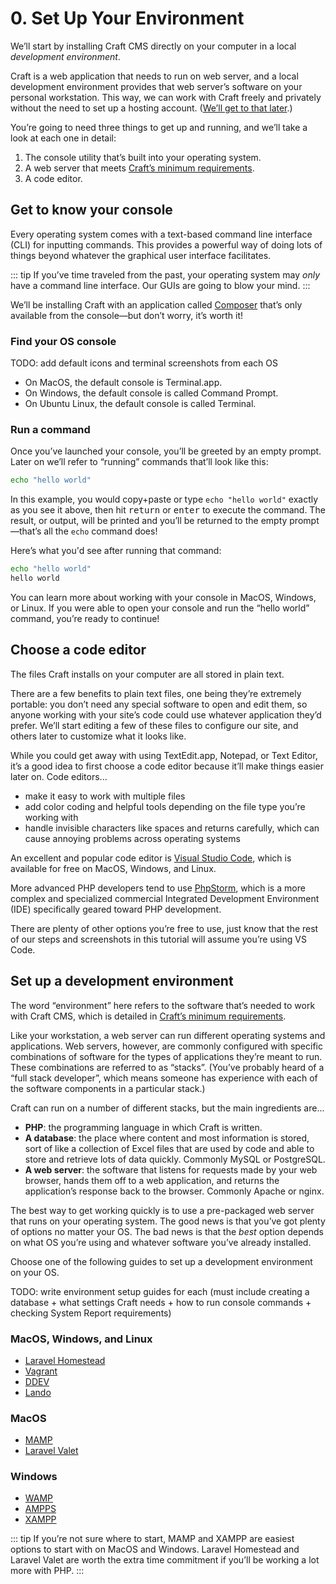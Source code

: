 # 0. Set Up Your Environment

We’ll start by installing Craft CMS directly on your computer in a local _development environment_.

Craft is a web application that needs to run on web server, and a local development environment provides that web server’s software on your personal workstation. This way, we can work with Craft freely and privately without the need to set up a hosting account. ([We’ll get to that later](deploy.md).)

You’re going to need three things to get up and running, and we’ll take a look at each one in detail:

1. The console utility that’s built into your operating system.
2. A web server that meets [Craft’s minimum requirements](https://docs.craftcms.com/v3/requirements.html).
3. A code editor.

## Get to know your console

Every operating system comes with a text-based command line interface (CLI) for inputting commands. This provides a powerful way of doing lots of things beyond whatever the graphical user interface facilitates. 

::: tip
If you’ve time traveled from the past, your operating system may *only* have a command line interface. Our GUIs are going to blow your mind.
:::

We’ll be installing Craft with an application called [Composer](https://getcomposer.org/) that’s only available from the console—but don’t worry, it’s worth it!

### Find your OS console

TODO: add default icons and terminal screenshots from each OS

- On MacOS, the default console is Terminal.app.
- On Windows, the default console is called Command Prompt.
- On Ubuntu Linux, the default console is called Terminal.

### Run a command

Once you’ve launched your console, you’ll be greeted by an empty prompt. Later on we’ll refer to “running” commands that’ll look like this:

```bash
echo "hello world"
```

In this example, you would copy+paste or type `echo "hello world"` exactly as you see it above, then hit <kbd>return</kbd> or <kbd>enter</kbd> to execute the command. The result, or output, will be printed and you’ll be returned to the empty prompt—that’s all the `echo` command does!

Here’s what you'd see after running that command:

```bash
echo "hello world"
hello world
```

You can learn more about working with your console in MacOS, Windows, or Linux. If you were able to open your console and run the “hello world” command, you’re ready to continue!

## Choose a code editor

The files Craft installs on your computer are all stored in plain text. 

There are a few benefits to plain text files, one being they’re extremely portable: you don’t need any special software to open and edit them, so anyone working with your site’s code could use whatever application they’d prefer. We’ll start editing a few of these files to configure our site, and others later to customize what it looks like.

While you could get away with using TextEdit.app, Notepad, or Text Editor, it’s a good idea to first choose a code editor because it’ll make things easier later on. Code editors...

- make it easy to work with multiple files
- add color coding and helpful tools depending on the file type you’re working with
- handle invisible characters like spaces and returns carefully, which can cause annoying problems across operating systems

An excellent and popular code editor is [Visual Studio Code](https://code.visualstudio.com/), which is available for free on MacOS, Windows, and Linux.

More advanced PHP developers tend to use [PhpStorm](https://www.jetbrains.com/phpstorm/), which is a more complex and specialized commercial Integrated Development Environment (IDE) specifically geared toward PHP development.

There are plenty of other options you’re free to use, just know that the rest of our steps and screenshots in this tutorial will assume you’re using VS Code.

## Set up a development environment

The word “environment” here refers to the software that’s needed to work with Craft CMS, which is detailed in [Craft’s minimum requirements](https://docs.craftcms.com/v3/requirements.html). 

Like your workstation, a web server can run different operating systems and applications. Web servers, however, are commonly configured with specific combinations of software for the types of applications they’re meant to run. These combinations are referred to as “stacks”. (You’ve probably heard of a “full stack developer”, which means someone has experience with each of the software components in a particular stack.)

Craft can run on a number of different stacks, but the main ingredients are...

- **PHP**: the programming language in which Craft is written.
- **A database**: the place where content and most information is stored, sort of like a collection of Excel files that are used by code and able to store and retrieve lots of data quickly. Commonly MySQL or PostgreSQL.
- **A web server**: the software that listens for requests made by your web browser, hands them off to a web application, and returns the application’s response back to the browser. Commonly Apache or nginx.

The best way to get working quickly is to use a pre-packaged web server that runs on your operating system. The good news is that you’ve got plenty of options no matter your OS. The bad news is that the _best_ option depends on what OS you’re using and whatever software you’ve already installed.

Choose one of the following guides to set up a development environment on your OS.

TODO: write environment setup guides for each (must include creating a database + what settings Craft needs + how to run console commands + checking System Report requirements)

### MacOS, Windows, and Linux

- [Laravel Homestead](#)
- [Vagrant](#)
- [DDEV](#)
- [Lando](#)

### MacOS

- [MAMP](#)
- [Laravel Valet](#)

### Windows

- [WAMP](#)
- [AMPPS](#)
- [XAMPP](#)

::: tip
If you’re not sure where to start, MAMP and XAMPP are easiest options to start with on MacOS and Windows. Laravel Homestead and Laravel Valet are worth the extra time commitment if you’ll be working a lot more with PHP.
:::

